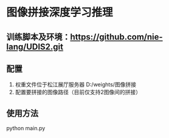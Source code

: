 # 图像拼接深度学习推理
## 训练脚本及环境：https://github.com/nie-lang/UDIS2.git
## 配置
1. 权重文件位于松江展厅服务器   D:/weights/图像拼接
2. 配置要拼接的图像路径（目前仅支持2图像间的拼接）
## 使用方法
python main.py
